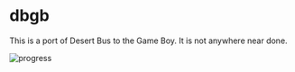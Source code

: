 # dbgb
This is a port of Desert Bus to the Game Boy. It is not anywhere near done.

![progress](https://f.codl.fr/1502/dbgb.gif)
